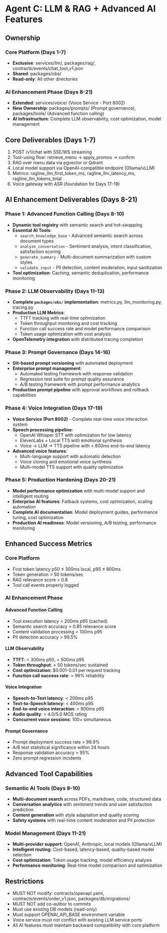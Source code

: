 # Agent C: LLM & RAG + Advanced AI Features

## Ownership

### Core Platform (Days 1-7)
- **Exclusive**: services/llm/, packages/rag/, contracts/events/chat_tool_v1.json
- **Shared**: packages/obs/
- **Read-only**: All other directories

### AI Enhancement Phase (Days 8-21)
- **Extended**: services/voice/ (Voice Service - Port 8002)
- **New Ownership**: packages/prompts/ (Prompt governance), packages/tools/ (Advanced function calling)
- **AI Infrastructure**: Complete LLM observability, cost optimization, model management

## Core Deliverables (Days 1-7)

1. POST /v1/chat with SSE/WS streaming
2. Tool-using flow: retrieve_menu → apply_promos → confirm
3. RAG over menu data via pgvector or Qdrant
4. Local model support via OpenAI-compatible endpoint (Ollama/vLLM)
5. Metrics: ragline_llm_first_token_ms, ragline_llm_latency_ms, ragline_llm_tokens_total
6. Voice gateway with ASR (foundation for Days 17-19)

## AI Enhancement Deliverables (Days 8-21)

### Phase 1: Advanced Function Calling (Days 8-10)
- **Dynamic tool registry** with semantic search and hot-swapping
- **Essential AI Tools**:
  - `search_knowledge_base` - Advanced semantic search across document types
  - `analyze_conversation` - Sentiment analysis, intent classification, satisfaction scoring
  - `generate_summary` - Multi-document summarization with custom styles
  - `validate_input` - PII detection, content moderation, input sanitization
- **Tool optimization**: Caching, semantic deduplication, performance monitoring

### Phase 2: LLM Observability (Days 11-13)
- **Complete `packages/obs/` implementation**: metrics.py, llm_monitoring.py, tracing.py
- **Production LLM Metrics**:
  - TTFT tracking with real-time optimization
  - Token throughput monitoring and cost tracking
  - Function call success rate and model performance comparison
  - Token usage optimization with cost analysis
- **OpenTelemetry integration** with distributed tracing completion

### Phase 3: Prompt Governance (Days 14-16)
- **Git-based prompt versioning** with automated deployment
- **Enterprise prompt management**:
  - Automated testing framework with response validation
  - Regression test suite for prompt quality assurance
  - A/B testing framework with prompt performance analytics
- **Production prompt pipeline** with approval workflows and rollback capabilities

### Phase 4: Voice Integration (Days 17-19)
- **Voice Service (Port 8002)** - Complete real-time voice interaction system
- **Speech processing pipeline**:
  - OpenAI Whisper STT with optimization for low latency
  - ElevenLabs + Local TTS with emotional synthesis
  - Voice → LLM → TTS pipeline with < 800ms end-to-end latency
- **Advanced voice features**:
  - Multi-language support with automatic detection
  - Voice cloning and emotional voice synthesis
  - Multi-model TTS support with quality optimization

### Phase 5: Production Hardening (Days 20-21)
- **Model performance optimization** with multi-model support and intelligent routing
- **Enterprise AI features**: Fallback systems, cost optimization, scaling automation
- **Complete AI documentation**: Model deployment guides, performance tuning, cost optimization
- **Production AI readiness**: Model versioning, A/B testing, performance monitoring

## Enhanced Success Metrics

### Core Platform
- First token latency p50 ≤ 300ms local, p95 ≤ 800ms
- Token generation > 50 tokens/sec
- RAG relevance score > 0.8
- Tool call events properly logged

### AI Enhancement Phase

#### Advanced Function Calling
- Tool execution latency < 200ms p95 (cached)
- Semantic search accuracy > 0.85 relevance score
- Content validation processing < 100ms p95
- PII detection accuracy > 99.5%

#### LLM Observability
- **TTFT**: < 300ms p50, < 500ms p95
- **Token throughput**: > 50 tokens/sec sustained
- **Cost optimization**: $0.001-0.01 per request tracking
- **Function call success rate**: > 99% reliability

#### Voice Integration
- **Speech-to-Text latency**: < 200ms p95
- **Text-to-Speech latency**: < 400ms p95
- **End-to-end voice interaction**: < 800ms p95
- **Audio quality**: > 4.0/5.0 MOS rating
- **Concurrent voice sessions**: 100+ simultaneous

#### Prompt Governance
- Prompt deployment success rate > 99.9%
- A/B test statistical significance within 24 hours
- Response validation accuracy > 95%
- Zero prompt regression incidents

## Advanced Tool Capabilities

### Semantic AI Tools (Days 8-10)
- **Multi-document search** across PDFs, markdown, code, structured data
- **Conversation analytics** with sentiment trends and user satisfaction prediction
- **Content generation** with style adaptation and quality scoring
- **Safety systems** with real-time content moderation and PII protection

### Model Management (Days 11-21)
- **Multi-provider support**: OpenAI, Anthropic, local models (Ollama/vLLM)
- **Intelligent routing**: Cost-based, latency-based, quality-based model selection
- **Cost optimization**: Token usage tracking, model efficiency analysis
- **Performance monitoring**: Real-time model comparison and optimization

## Restrictions

- MUST NOT modify: contracts/openapi.yaml, contracts/events/order_v1.json, packages/db/migrations/
- MUST NOT add co-author to commits
- Must use existing DB models (read-only)
- Must support OPENAI_API_BASE environment variable
- Voice service must not conflict with existing LLM service ports
- All AI features must maintain backward compatibility with core platform

